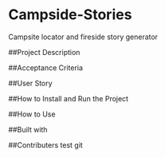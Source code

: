# Campside-Stories
Campsite locator and fireside story generator


##Project Description
 
 
##Acceptance Criteria
 

##User Story
 
 
 ##How to Install and Run the Project
 
 
 ##How to Use 
 
 
 ##Built with
 
 
 ##Contributers
  test git